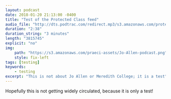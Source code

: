 ```yaml
---
layout: podcast
date: 2018-01-20 21:13:00 -0400
title: "Test of the Protected Class feed"
audio_file: "http://dts.podtrac.com/redirect.mp3/s3.amazonaws.com/protected-class/theme.mp3"
duration: "2:38"
duration_string: "3 minutes"
length: "3815745"
explicit: "no"
img:
    path: "https://s3.amazonaws.com/praeci-assets/Jo-Allen-podcast.png"
    style: fix-left
tags: [testing]
keywords:
    - testing
excerpt: "This is not about Jo Allen or Meredith College; it is a test"
---
```

Hopefully this is not getting widely circulated, because it is only a test!